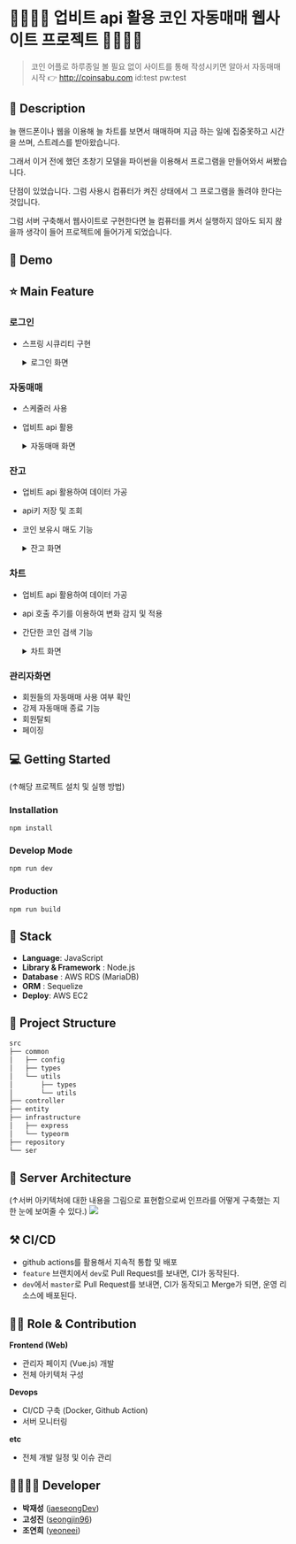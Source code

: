 
# 👨‍👩‍👦‍👦 업비트 api 활용 코인 자동매매 웹사이트 프로젝트 👨‍👩‍👦‍👦 

> 코인 어플로 하루종일 볼 필요 없이 사이트를 통해 작성시키면 알아서 자동매매 시작 👉 http://coinsabu.com   id:test pw:test


## 📖 Description

늘 핸드폰이나 웹을 이용해 늘 차트를 보면서 매매하며 지금 하는 일에 집중못하고 시간을 쓰며, 스트레스를 받아왔습니다.

그래서 이거 전에 했던 초창기 모델을 파이썬을 이용해서 프로그램을 만들어와서 써봤습니다.

단점이 있었습니다. 그럼 사용시 컴퓨터가 켜진 상태에서 그 프로그램을 돌려야 한다는 것입니다.

그럼 서버 구축해서 웹사이트로 구현한다면 늘 컴퓨터를 켜서 실행하지 않아도 되지 왆을까 생각이 들어 프로젝트에 들어가게 되었습니다.


## :baby_chick: Demo

## ⭐ Main Feature
### 로그인
- 스프링 시큐리티 구현

    <details>
    <summary>로그인 화면</summary>
       
    <img src="https://github.com/user-attachments/assets/71a5ef2d-b168-4291-9ef6-d96db078e5c5" alt="로그인화면"/>
        
    </details>

### 자동매매
- 스케줄러 사용
- 업비트 api 활용

    <details>
    <summary>자동매매 화면</summary>
       
    <img src="https://github.com/user-attachments/assets/317b6a38-9312-409c-9cd4-da3cf4461c63" alt="자동매매 화면"/>
        
    </details>

### 잔고
- 업비트 api 활용하여 데이터 가공
- api키 저장 및 조회
- 코인 보유시 매도 기능 

    <details>
    <summary>잔고 화면</summary>
       
    <img src="https://github.com/user-attachments/assets/79221ab3-fa3d-4f58-968c-f02e706f0129" alt="잔고 화면"/>
        
    </details>

### 차트
- 업비트 api 활용하여 데이터 가공
- api 호출 주기를 이용하여 변화 감지 및 적용
- 간단한 코인 검색 기능

    <details>
    <summary>차트 화면</summary>
       
    <img src="https://github.com/user-attachments/assets/f61b3192-98e3-4d7a-ac18-f0cc78a3c84c" alt="차트 화면"/>
        
    </details>

### 관리자화면
- 회원들의 자동매매 사용 여부 확인
- 강제 자동매매 종료 기능
- 회원탈퇴
- 페이징

  
   
## 💻 Getting Started
(↑해당 프로젝트 설치 및 실행 방법)

### Installation
```
npm install
```
### Develop Mode
```
npm run dev
```
### Production
```
npm run build
```

## 🔧 Stack
- **Language**: JavaScript
- **Library & Framework** : Node.js
- **Database** : AWS RDS (MariaDB)
- **ORM** : Sequelize
- **Deploy**: AWS EC2

## :open_file_folder: Project Structure

```markdown
src
├── common
│   ├── config
│   ├── types
│   └── utils
│       ├── types
│       └── utils
├── controller
├── entity
├── infrastructure
│   ├── express
│   └── typeorm
├── repository
└── ser
```

## 🔨 Server Architecture
(↑서버 아키텍처에 대한 내용을 그림으로 표현함으로써 인프라를 어떻게 구축했는 지 한 눈에 보여줄 수 있다.)
![](https://docs.aws.amazon.com/gamelift/latest/developerguide/images/realtime-whatis-architecture-vsd.png)

## ⚒ CI/CD
- github actions를 활용해서 지속적 통합 및 배포
- `feature` 브랜치에서 `dev`로 Pull Request를 보내면, CI가 동작된다.
- `dev`에서 `master`로 Pull Request를 보내면, CI가 동작되고 Merge가 되면, 운영 리소스에 배포된다.

## 👨‍💻 Role & Contribution

**Frontend (Web)**

- 관리자 페이지 (Vue.js) 개발
- 전체 아키텍처 구성

**Devops**

- CI/CD 구축 (Docker, Github Action)
- 서버 모니터링

**etc**

- 전체 개발 일정 및 이슈 관리

## 👨‍👩‍👧‍👦 Developer
*  **박재성** ([jaeseongDev](https://github.com/jaeseongDev))
*  **고성진** ([seongjin96](https://github.com/seongjin96))
*  **조연희** ([yeoneei](https://github.com/yeoneei))
